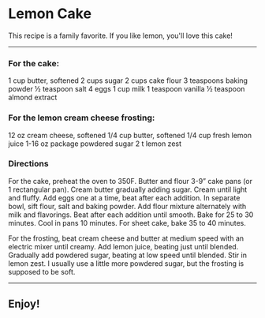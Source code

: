 # Lemon Cake

This recipe is a family favorite. If you like lemon, you'll love this cake!

***

### For the cake:

1 cup butter, softened
2 cups sugar
2 cups cake flour
3 teaspoons baking powder
½ teaspoon salt
4 eggs
1 cup milk
1 teaspoon vanilla
½ teaspoon almond extract

### For the lemon cream cheese frosting:

12 oz cream cheese, softened
1/4 cup butter, softened
1/4 cup fresh lemon juice
1-16 oz package powdered sugar
2 t lemon zest

### Directions

For the cake, preheat the oven to 350F. Butter and flour 3-9” cake pans (or 1 rectangular pan). Cream butter gradually adding sugar. Cream until light and fluffy. Add eggs one at a time, beat after each addition. In separate bowl, sift flour, salt and baking powder. Add flour mixture alternately with milk and flavorings. Beat after each addition until smooth. Bake for 25 to 30 minutes. Cool in pans 10 minutes. For sheet cake, bake 35 to 40 minutes.

For the frosting, beat cream cheese and butter at medium speed with an electric mixer until creamy. Add lemon juice, beating just until blended. Gradually add powdered sugar, beating at low speed until blended. Stir in lemon zest. I usually use a little more powdered sugar, but the frosting is supposed to be soft.

***
## Enjoy!
